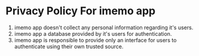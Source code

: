 # Privacy Policy For imemo app


1. imemo app doesn't collect any personal information regarding it's users.
2. imemo app a database provided by it's users for authentication.
3. imemo app is responsible to provide only an interface for users to authenticate using their own trusted source.
